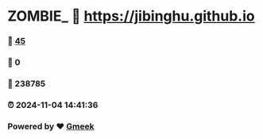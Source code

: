 # ZOMBIE_ :link: https://jibinghu.github.io 
### :page_facing_up: [45](https://jibinghu.github.io/tag.html) 
### :speech_balloon: 0 
### :hibiscus: 238785 
### :alarm_clock: 2024-11-04 14:41:36 
### Powered by :heart: [Gmeek](https://github.com/Meekdai/Gmeek)

